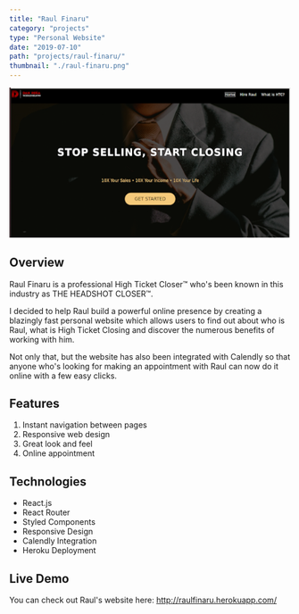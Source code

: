 ```yaml
---
title: "Raul Finaru"
category: "projects"
type: "Personal Website"
date: "2019-07-10"
path: "projects/raul-finaru/"
thumbnail: "./raul-finaru.png"
---
```


[![Raul Finaru](./raul-finaru.png)](http://raulfinaru.herokuapp.com/)


## Overview

Raul Finaru is a professional High Ticket Closer™ who's been known in this industry as THE HEADSHOT CLOSER™.

I decided to help Raul build a powerful online presence by creating a blazingly fast personal website which allows users to find out about who is Raul, what is High Ticket Closing and discover the numerous benefits of working with him.

Not only that, but the website has also been integrated with Calendly so that anyone who's looking for making an appointment with Raul can now do it online with a few easy clicks.

## Features

1. Instant navigation between pages
2. Responsive web design
3. Great look and feel
4. Online appointment

## Technologies

* React.js
* React Router
* Styled Components
* Responsive Design
* Calendly Integration
* Heroku Deployment

## Live Demo

You can check out Raul's website here: http://raulfinaru.herokuapp.com/